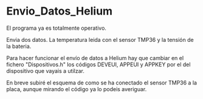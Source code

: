 # Envio_Datos_Helium
El programa ya es totalmente operativo.

Envia dos datos. La temperatura leida con el sensor TMP36 y la tensión de la bateria.

Para hacer funcionar el envío de datos a Helium hay que cambiar en el fichero "Dispositivos.h" los códigos DEVEUI, APPEUI y APPKEY por el del dispositivo que vayais a utilzar.

En breve subiré el esquema de como se ha conectado el sensor TMP36 a la placa, aunque mirando el código ya lo podeis averiguar.
